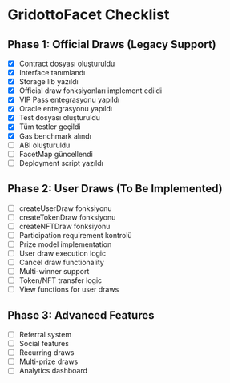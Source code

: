 # GridottoFacet Checklist

## Phase 1: Official Draws (Legacy Support)
- [x] Contract dosyası oluşturuldu
- [x] Interface tanımlandı  
- [x] Storage lib yazıldı
- [x] Official draw fonksiyonları implement edildi
- [x] VIP Pass entegrasyonu yapıldı
- [x] Oracle entegrasyonu yapıldı
- [x] Test dosyası oluşturuldu
- [x] Tüm testler geçildi
- [x] Gas benchmark alındı
- [ ] ABI oluşturuldu
- [ ] FacetMap güncellendi
- [ ] Deployment script yazıldı

## Phase 2: User Draws (To Be Implemented)
- [ ] createUserDraw fonksiyonu
- [ ] createTokenDraw fonksiyonu  
- [ ] createNFTDraw fonksiyonu
- [ ] Participation requirement kontrolü
- [ ] Prize model implementation
- [ ] User draw execution logic
- [ ] Cancel draw functionality
- [ ] Multi-winner support
- [ ] Token/NFT transfer logic
- [ ] View functions for user draws

## Phase 3: Advanced Features
- [ ] Referral system
- [ ] Social features
- [ ] Recurring draws
- [ ] Multi-prize draws
- [ ] Analytics dashboard